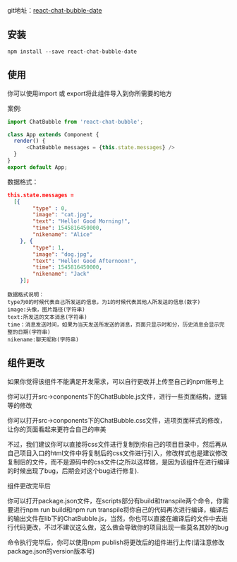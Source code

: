 git地址：[react-chat-bubble-date]( https://github.com/qdhaiqiang/react-chat-bubble-date.git)

## 安装

```
npm install --save react-chat-bubble-date
```

## 使用

你可以使用import 或 export将此组件导入到你所需要的地方

案例:

```js
import ChatBubble from 'react-chat-bubble';

class App extends Component {
  render() {
      <ChatBubble messages = {this.state.messages} />
  }
}
export default App;
```

数据格式：
```json
this.state.messages =
  [{
	    "type" : 0,
	    "image": "cat.jpg",
	    "text": "Hello! Good Morning!",
      	"time": 1545816450000,
      	"nikename": "Alice"
	}, {
	    "type": 1,
	    "image": "dog.jpg",
	    "text": "Hello! Good Afternoon!",
        "time": 1545816450000,
      	"nikename": "Jack"
	}];

```
```
数据格式说明：
type为0的时候代表自己所发送的信息，为1的时候代表其他人所发送的信息(数字)
image:头像，图片路径(字符串)
text:所发送的文本消息(字符串)
time：消息发送时间，如果为当天发送所发送的消息，页面只显示时和分，历史消息会显示完整的日期(字符串)
nikename:聊天昵称(字符串)
```

## 组件更改

如果你觉得该组件不能满足开发需求，可以自行更改并上传至自己的npm账号上

你可以打开src->conponents下的ChatBubble.js文件，进行一些页面结构，逻辑等的修改

你可以打开src->conponents下的ChatBubble.css文件，进项页面样式的修改，让你的页面看起来更符合自己的审美

不过，我们建议你可以直接将css文件进行复制到你自己的项目目录中，然后再从自己项目入口的html文件中将复制后的css文件进行引入，修改样式也是建议修改复制后的文件，而不是源码中的css文件(之所以这样做，是因为该组件在进行编译的时候出现了bug，后期会对这个bug进行修复).

组件更改完毕后

你可以打开package.json文件，在scripts部分有build和transpile两个命令，你需要进行npm run build和npm run transpile将你自己的代码再次进行编译，编译后的输出文件在lib下的ChatBubble.js，当然，你也可以直接在编译后的文件中去进行代码更改，不过不建议这么做，这么做会导致你的项目出现一些莫名其妙的bug

命令执行完毕后，你可以使用npm publish将更改后的组件进行上传(请注意修改package.json的version版本号)



